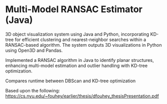 # Multi-Model RANSAC Estimator (Java)

3D object visualization system using Java and Python, incorporating KD-tree for efficient clustering and nearest-neighbor searches within a RANSAC-based algorithm. The system outputs 3D visualizations in Python using Open3D and Pandas.

Implemented a RANSAC algorithm in Java to identify planar structures, enhancing multi-model estimation and outlier handling with KD-tree optimization.

Compares runtime between DBScan and KD-tree optimization

Based upon the following: https://cs.nyu.edu/~fouhey/earlier/thesis/dfouhey_thesisPresentation.pdf
